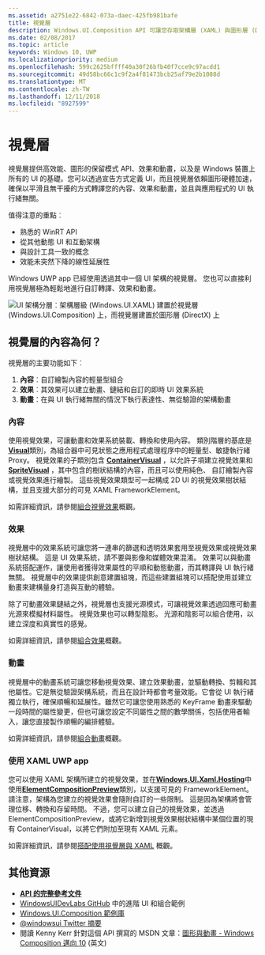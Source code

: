 ```yaml
---
ms.assetid: a2751e22-6842-073a-daec-425fb981bafe
title: 視覺層
description: Windows.UI.Composition API 可讓您存取架構層 (XAML) 與圖形層 (DirectX) 之間的組合層。
ms.date: 02/08/2017
ms.topic: article
keywords: Windows 10, UWP
ms.localizationpriority: medium
ms.openlocfilehash: 599c2625bffff40a30f26bfb40f7cce9c97acdd1
ms.sourcegitcommit: 49d58bc66c1c9f2a4f81473bcb25af79e2b1088d
ms.translationtype: MT
ms.contentlocale: zh-TW
ms.lasthandoff: 12/11/2018
ms.locfileid: "8927599"
---
```

# <a name="visual-layer"></a>視覺層

視覺層提供高效能、圖形的保留模式 API、效果和動畫，以及是 Windows 裝置上所有的 UI 的基礎。您可以透過宣告方式定義 UI，而且視覺層依賴圖形硬體加速，確保以平滑且無干擾的方式轉譯您的內容、效果和動畫，並且與應用程式的 UI 執行緒無關。

值得注意的重點︰

* 熟悉的 WinRT API
* 從其他動態 UI 和互動架構
* 與設計工具一致的概念
* 效能未突然下降的線性延展性

Windows UWP app 已經使用透過其中一個 UI 架構的視覺層。 您也可以直接利用視覺層極為輕鬆地進行自訂轉譯、效果和動畫。

![UI 架構分層︰架構層級 (Windows.UI.XAML) 建置於視覺層 (Windows.UI.Composition) 上，而視覺層建置於圖形層 (DirectX) 上](images/layers-win-ui-composition.png)

## <a name="whats-in-the-visual-layer"></a>視覺層的內容為何？

視覺層的主要功能如下︰

1. **內容**︰自訂繪製內容的輕量型組合
1. **效果**︰其效果可以建立動畫、鏈結和自訂的即時 UI 效果系統
1. **動畫**：在與 UI 執行緒無關的情況下執行表達性、無從驗證的架構動畫

### <a name="content"></a>內容

使用視覺效果，可讓動畫和效果系統裝載、轉換和使用內容。 類別階層的基底是[**Visual**](https://msdn.microsoft.com/library/windows/apps/Dn706858)類別，為組合器中可見狀態之應用程式處理程序中的輕量型、敏捷執行緒 Proxy。 視覺效果的子類別包含 [**ContainerVisual**](https://msdn.microsoft.com/library/windows/apps/Dn706810) ，以允許子項建立視覺效果和[**SpriteVisual**](https://msdn.microsoft.com/library/windows/apps/Mt589433) ，其中包含的樹狀結構的內容，而且可以使用純色、 自訂繪製內容或視覺效果進行繪製。 這些視覺效果類型可一起構成 2D UI 的視覺效果樹狀結構，並且支援大部分的可見 XAML FrameworkElement。

如需詳細資訊，請參閱[組合視覺效果](composition-visual-tree.md)概觀。

### <a name="effects"></a>效果

視覺層中的效果系統可讓您將一連串的篩選和透明效果套用至視覺效果或視覺效果樹狀結構。 這是 UI 效果系統，請不要與影像和媒體效果混淆。 效果可以與動畫系統搭配運作，讓使用者獲得效果屬性的平順和動態動畫，而其轉譯與 UI 執行緒無關。 視覺層中的效果提供創意建置組塊，而這些建置組塊可以搭配使用並建立動畫來建構量身打造與互動的體驗。

除了可動畫效果鏈結之外，視覺層也支援光源模式，可讓視覺效果透過回應可動畫光源來模擬材料屬性。 視覺效果也可以轉型陰影。 光源和陰影可以組合使用，以建立深度和真實性的感覺。

如需詳細資訊，請參閱[組合效果](composition-effects.md)概觀。

### <a name="animations"></a>動畫

視覺層中的動畫系統可讓您移動視覺效果、建立效果動畫，並驅動轉換、剪輯和其他屬性。它是無從驗證架構系統，而且在設計時都會考量效能。它會從 UI 執行緒獨立執行，確保順暢和延展性。雖然它可讓您使用熟悉的 KeyFrame 動畫來驅動一段時間的屬性變更，但也可讓您設定不同屬性之間的數學關係，包括使用者輸入，讓您直接製作順暢的編排體驗。

如需詳細資訊，請參閱[組合動畫](composition-animation.md)概觀。

### <a name="working-with-your-xaml-uwp-app"></a>使用 XAML UWP app

您可以使用 XAML 架構所建立的視覺效果，並在[**Windows.UI.Xaml.Hosting**](https://msdn.microsoft.com/library/windows/apps/Hh701908)中使用[**ElementCompositionPreview**](https://msdn.microsoft.com/library/windows/apps/Mt608976)類別，以支援可見的 FrameworkElement。 請注意，架構為您建立的視覺效果會隨附自訂的一些限制。 這是因為架構將會管理位移、轉換和存留時間。 不過，您可以建立自己的視覺效果，並透過 ElementCompositionPreview，或將它新增到視覺效果樹狀結構中某個位置的現有 ContainerVisual，以將它們附加至現有 XAML 元素。

如需詳細資訊，請參閱[搭配使用視覺層與 XAML](using-the-visual-layer-with-xaml.md) 概觀。

## <a name="additional-resources"></a>其他資源

* [**API 的完整參考文件**](https://msdn.microsoft.com/library/windows/apps/Dn706878)
* [WindowsUIDevLabs GitHub](https://github.com/microsoft/windowsuidevlabs) 中的進階 UI 和組合範例
* [Windows.UI.Composition 範例庫](https://aka.ms/winuiapp)
* [@windowsui Twitter 摘要 ](https://twitter.com/windowsui)
* 閱讀 Kenny Kerr 針對這個 API 撰寫的 MSDN 文章：[圖形與動畫 - Windows Composition 邁向 10](https://msdn.microsoft.com/magazine/mt590968) (英文)
